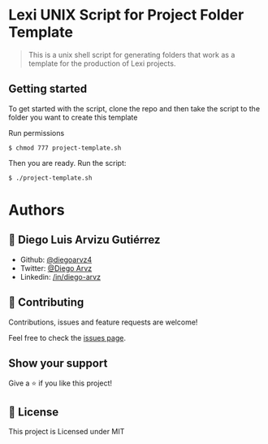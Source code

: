 # Lexi UNIX Script for Project Folder Template

> This is a unix shell script for generating folders that work as a template for the production of Lexi projects.

## Getting started

To get started with the script, clone the repo and then take the script to the folder you want to create this template

Run permissions
```
$ chmod 777 project-template.sh
```

Then you are ready. Run the script:

```
$ ./project-template.sh
```

# Authors

## 👤 **Diego Luis Arvizu Gutiérrez**

- Github: [@diegoarvz4](https://github.com/diegoarvz4)
- Twitter: [@Diego Arvz](https://twitter.com/Darvizu_gutier)
- Linkedin: [/in/diego-arvz](https://linkedin.com/linkedinhandle)

## 🤝 Contributing

Contributions, issues and feature requests are welcome!

Feel free to check the [issues page](issues/).

## Show your support

Give a ⭐️ if you like this project!

## 📝 License

This project is Licensed under MIT

